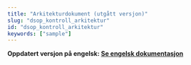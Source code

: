```yaml
---
title: "Arkitekturdokument (utgått versjon)"
slug: "dsop_kontroll_arkitektur"
id: "dsop_kontroll_arkitektur"
keywords: ["sample"]
---
```


**Oppdatert versjon på engelsk: [Se engelsk dokumentasjon](/https:/bitsnorge.github.io/dsop_kontroll_architecturedocument)**
<br  /><br  />









